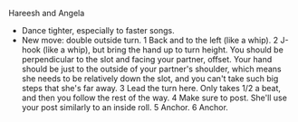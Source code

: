 Hareesh and Angela

* Dance tighter, especially to faster songs.
* New move: double outside turn.
  1 Back and to the left (like a whip).
  2 J-hook (like a whip), but bring the hand up to turn height.  You
    should be perpendicular to the slot and facing your partner, offset.
    Your hand should be just to the outside of your partner's shoulder,
    which means she needs to be relatively down the slot, and you can't
    take such big steps that she's far away.
  3 Lead the turn here.  Only takes 1/2 a beat, and then you follow the
    rest of the way.
  4 Make sure to post.  She'll use your post similarly to an inside roll.
  5 Anchor.
  6 Anchor.
